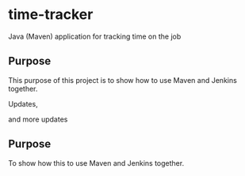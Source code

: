 # time-tracker
Java (Maven) application for tracking time on the job

## Purpose

This purpose of this project is to show how to use Maven and Jenkins together.

Updates, 

and more updates

## Purpose

To show how this to use Maven and Jenkins together.


